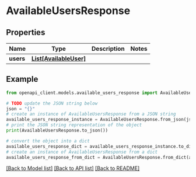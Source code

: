 # AvailableUsersResponse


## Properties

Name | Type | Description | Notes
------------ | ------------- | ------------- | -------------
**users** | [**List[AvailableUser]**](AvailableUser.md) |  | 

## Example

```python
from openapi_client.models.available_users_response import AvailableUsersResponse

# TODO update the JSON string below
json = "{}"
# create an instance of AvailableUsersResponse from a JSON string
available_users_response_instance = AvailableUsersResponse.from_json(json)
# print the JSON string representation of the object
print(AvailableUsersResponse.to_json())

# convert the object into a dict
available_users_response_dict = available_users_response_instance.to_dict()
# create an instance of AvailableUsersResponse from a dict
available_users_response_from_dict = AvailableUsersResponse.from_dict(available_users_response_dict)
```
[[Back to Model list]](../README.md#documentation-for-models) [[Back to API list]](../README.md#documentation-for-api-endpoints) [[Back to README]](../README.md)


